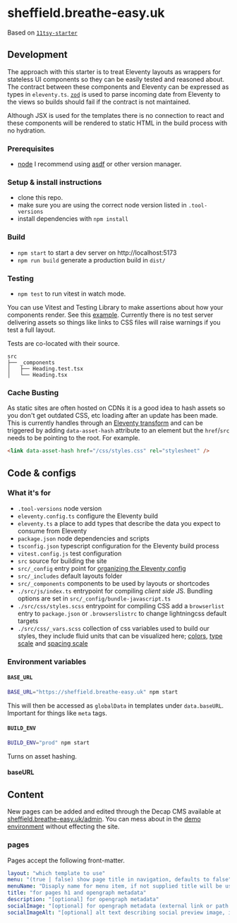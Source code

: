 # sheffield.breathe-easy.uk

Based on [`11tsy-starter`](https://github.com/aaaaargZombies/11tsy-starter/)

## Development

The approach with this starter is to treat Eleventy layouts as wrappers for stateless UI components so they can be easily tested and reasoned about. The contract between these components and Eleventy can be expressed as types in `eleventy.ts`. [`zod`](https://zod.dev/) is used to parse incoming date from Eleventy to the views so builds should fail if the contract is not maintained.

Although JSX is used for the templates there is no connection to react and these components will be rendered to static HTML in the build process with no hydration.

### Prerequisites

- [node](https://nodejs.org/) I recommend using [asdf](https://asdf-vm.com/) or other version manager.

### Setup & install instructions

- clone this repo.
- make sure you are using the correct node version listed in `.tool-versions`
- install dependencies with `npm install`

### Build

- `npm start` to start a dev server on http://localhost:5173
- `npm run build` generate a production build in `dist/`

### Testing

- `npm test` to run vitest in watch mode.

You can use Vitest and Testing Library to make assertions about how your components render. See this [example](https://github.com/aaaaargZombies/11tsy-starter/blob/df4ba94d3270abe9ecf36d95a8a7812173f36973/src/_components/Heading.test.tsx). Currently there is no test server delivering assets so things like links to CSS files will raise warnings if you test a full layout.

Tests are co-located with their source.

```
src
├── _components
│   ├── Heading.test.tsx
│   └── Heading.tsx
```

### Cache Busting

As static sites are often hosted on CDNs it is a good idea to hash assets so you don't get outdated CSS, etc loading after an update has been made. This is currently handles through an [Eleventy transform](https://www.11ty.dev/docs/transforms/) and can be triggered by adding `data-asset-hash` attribute to an element but the `href`/`src` needs to be pointing to the root. For example.

```html
<link data-asset-hash href="/css/styles.css" rel="stylesheet" />
```

## Code & configs

### What it's for

- `.tool-versions` node version
- `eleventy.config.ts` configure the Eleventy build
- `eleventy.ts` a place to add types that describe the data you expect to consume from Eleventy
- `package.json` node dependencies and scripts
- `tsconfig.json` typescript configuration for the Eleventy build process
- `vitest.config.js` test configuration
- `src` source for building the site
- `src/_config` entry point for [organizing the Eleventy config](https://www.lenesaile.com/en/blog/organizing-the-eleventy-config-file/)
- `src/_includes` default layouts folder
- `src/_components` components to be used by layouts or shortcodes
- `./src/js/index.ts` entrypoint for compiling _client side_ JS. Bundling options are set in `src/_config/bundle-javascript.ts`
- `./src/css/styles.scss` entrypoint for compiling CSS add a `browserlist` entry to `package.json` or `.browserslistrc` to change lightningcss default targets
- `./src/css/_vars.scss` collection of css variables used to build our styles, they include fluid units that can be visualized here; [colors](https://abc.useallfive.com/?colors[]=000000,FFFFFF,044156,4F81BD,65B891,F6F183,B48C87), [type scale](https://utopia.fyi/type/calculator?c=320,18,1.2,1240,20,1.25,9,2,&s=0.75|0.5|0.25,1.5|2|3|4|6,s-l&g=s,l,xl,12) and [spacing scale](https://utopia.fyi/space/calculator?c=320,18,1.2,1240,20,1.25,6,3,&s=0.75|0.5|0.25,1.5|2|3|4|6,s-3xl|m-xl&g=s,l,xl,12)

### Environment variables

#### `BASE_URL`

```sh
BASE_URL="https://sheffield.breathe-easy.uk" npm start
```

This will then be accessed as `globalData` in templates under `data.baseURL`. Important for things like `meta` tags.

#### `BUILD_ENV`

```sh
BUILD_ENV="prod" npm start
```

Turns on asset hashing.

#### baseURL

## Content

New pages can be added and edited through the Decap CMS available at [sheffield.breathe-easy.uk/admin](https://sheffield.breathe-easy.uk/admin). You can mess about in the [demo environment](https://demo.decapcms.org/) without effecting the site.

### pages

Pages accept the following front-matter.

```yaml
layout: "which template to use"
menu: "(true | false) show page title in navigation, defaults to false"
menuName: "Disaply name for menu item, if not supplied title will be used"
title: "for pages h1 and opengraph metadata"
description: "[optional] for opengraph metadata"
socialImage: "[optional] for opengraph metadata (external link or path to file)"
socialImageAlt: "[optional] alt text describing social preview image, if you do not include this then it will fallback to the default image / alt"
```
